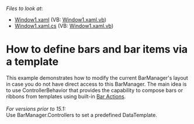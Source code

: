 <!-- default file list -->
*Files to look at*:

* [Window1.xaml](./CS/BarManagerControllerExample/Window1.xaml) (VB: [Window1.xaml.vb](./VB/BarManagerControllerExample/Window1.xaml.vb))
* [Window1.xaml.cs](./CS/BarManagerControllerExample/Window1.xaml.cs) (VB: [Window1.xaml.vb](./VB/BarManagerControllerExample/Window1.xaml.vb))
<!-- default file list end -->
# How to define bars and bar items via a template


<p>This example demonstrates how to modify the current BarManager's layout in case you do not have direct access to this BarManager. The main idea is to use ControllerBehavior that provides the capability to compose bars or ribbons from templates using built-in <a href="https://documentation.devexpress.com/WPF/7045/Controls-and-Libraries/Ribbon-Bars-and-Menu/Bars/Bar-Actions">Bar Actions</a>.<br><br><em>For versions prior to 15.1:</em><br>Use BarManager.Controllers to set a predefined DataTemplate.</p>

<br/>


